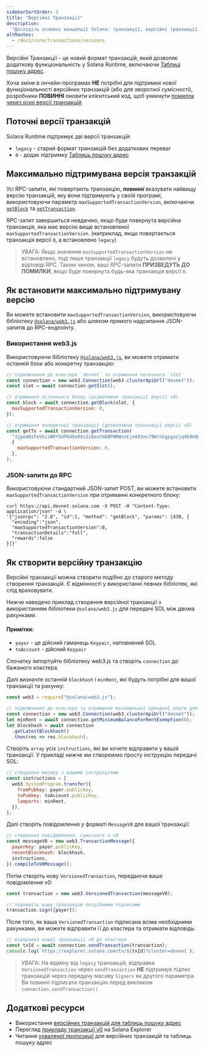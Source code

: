 ```yaml
---
sidebarSortOrder: 3
title: "Версійні Транзакції"
description:
  "Дослідіть основні концепції Solana: транзакції, версійні транзакції, розширення функціональності в Solana Runtime, таблиці пошуку адрес та інше."
altRoutes:
  - /docs/core/transactions/versions
---
```


Версійні Транзакції - це новий формат транзакцій, який дозволяє додаткову функціональність у Solana Runtime, включаючи
[Таблиці пошуку адрес](/docs/advanced/lookup-tables.md).

Хоча зміни в ончейн-програмах **НЕ** потрібні для підтримки нової функціональності версійних транзакцій (або для зворотної сумісності), розробники **ПОВИННІ** оновити клієнтський код, щоб уникнути
[помилок через різні версії транзакцій](#max-supported-transaction-version).

## Поточні версії транзакцій

Solana Runtime підтримує дві версії транзакцій:

- `legacy` - старий формат транзакцій без додаткових переваг
- `0` - додає підтримку
  [Таблиць пошуку адрес](/docs/advanced/lookup-tables.md)

## Максимально підтримувана версія транзакцій

Усі RPC-запити, які повертають транзакцію, **_повинні_** вказувати найвищу версію транзакцій, яку вони підтримують у своїй програмі, використовуючи параметр
`maxSupportedTransactionVersion`, включаючи
[`getBlock`](/docs/rpc/http/getBlock.mdx) та
[`getTransaction`](/docs/rpc/http/getTransaction.mdx).

RPC-запит завершиться невдачею, якщо буде повернута версійна транзакція, яка має версію вище встановленої `maxSupportedTransactionVersion`. (наприклад, якщо повертається транзакція версії `0`, а встановлено `legacy`)

> УВАГА: Якщо значення `maxSupportedTransactionVersion` не встановлено, тоді лише транзакції `legacy` будуть дозволені у відповіді RPC. Таким чином, ваші RPC-запити **ПРИЗВЕДУТЬ ДО ПОМИЛКИ**, якщо буде повернута будь-яка транзакція версії `0`.

## Як встановити максимально підтримувану версію

Ви можете встановити `maxSupportedTransactionVersion`, використовуючи бібліотеку
[`@solana/web3.js`](https://solana-labs.github.io/solana-web3.js/v1.x/)
або шляхом прямого надсилання JSON-запитів до RPC-ендпоінту.

### Використання web3.js

Використовуючи бібліотеку
[`@solana/web3.js`](https://solana-labs.github.io/solana-web3.js/v1.x/),
ви можете отримати останній блок або конкретну транзакцію:

```js
// підключення до кластера `devnet` та отримання поточного `slot`
const connection = new web3.Connection(web3.clusterApiUrl("devnet"));
const slot = await connection.getSlot();

// отримання останнього блоку (дозволяючи транзакції версії v0)
const block = await connection.getBlock(slot, {
  maxSupportedTransactionVersion: 0,
});

// отримання конкретної транзакції (дозволяючи транзакції версії v0)
const getTx = await connection.getTransaction(
  "3jpoANiFeVGisWRY5UP648xRXs3iQasCHABPWRWnoEjeA93nc79WrnGgpgazjq4K9m8g2NJoyKoWBV1Kx5VmtwHQ",
  {
    maxSupportedTransactionVersion: 0,
  },
);
```

### JSON-запити до RPC

Використовуючи стандартний JSON-запит POST, ви можете встановити
`maxSupportedTransactionVersion` при отриманні конкретного блоку:

```shell
curl https://api.devnet.solana.com -X POST -H "Content-Type: application/json" -d \
'{"jsonrpc": "2.0", "id":1, "method": "getBlock", "params": [430, {
  "encoding":"json",
  "maxSupportedTransactionVersion":0,
  "transactionDetails":"full",
  "rewards":false
}]}'
```

## Як створити версійну транзакцію

Версійні транзакції можна створити подібно до старого методу створення транзакцій. Є відмінності у використанні певних бібліотек, які слід враховувати.

Нижче наведено приклад створення версійної транзакції з використанням бібліотеки
`@solana/web3.js` для передачі SOL між двома рахунками.

#### Примітки:

- `payer` - це дійсний гаманець `Keypair`, наповнений SOL
- `toAccount` - дійсний `Keypair`

Спочатку імпортуйте бібліотеку web3.js та створіть `connection` до бажаного кластера.

Далі визначте останній `blockhash` і `minRent`, які будуть потрібні для вашої транзакції та рахунку:

```js
const web3 = require("@solana/web3.js");

// підключення до кластера та отримання мінімальної орендної плати для статусу rent exempt
const connection = new web3.Connection(web3.clusterApiUrl("devnet"));
let minRent = await connection.getMinimumBalanceForRentExemption(0);
let blockhash = await connection
  .getLatestBlockhash()
  .then(res => res.blockhash);
```

Створіть `array` усіх `instructions`, які ви хочете відправити у вашій транзакції. У прикладі нижче ми створюємо просту інструкцію передачі SOL:

```js
// створення масиву з вашими інструкціями
const instructions = [
  web3.SystemProgram.transfer({
    fromPubkey: payer.publicKey,
    toPubkey: toAccount.publicKey,
    lamports: minRent,
  }),
];
```

Далі створіть повідомлення у форматі `MessageV0` для вашої транзакції:

```js
// створення повідомлення, сумісного з v0
const messageV0 = new web3.TransactionMessage({
  payerKey: payer.publicKey,
  recentBlockhash: blockhash,
  instructions,
}).compileToV0Message();
```

Потім створіть нову `VersionedTransaction`, передаючи ваше повідомлення v0:

```js
const transaction = new web3.VersionedTransaction(messageV0);

// підпишіть вашу транзакцію потрібними підписами
transaction.sign([payer]);
```

Після того, як ваша `VersionedTransaction` підписана всіма необхідними рахунками, ви можете відправити її до кластера та отримати відповідь:

```js
// відправка нашої транзакції v0 до кластера
const txId = await connection.sendTransaction(transaction);
console.log(`https://explorer.solana.com/tx/${txId}?cluster=devnet`);
```

> УВАГА: На відміну від `legacy` транзакцій, відправка `VersionedTransaction` через
> `sendTransaction` **НЕ** підтримує підпис транзакцій через передачу масиву `Signers` як другого параметра. Ви повинні підписати транзакцію перед викликом `connection.sendTransaction()`.

## Додаткові ресурси

- Використання
  [версійних транзакцій для таблиць пошуку адрес](/docs/advanced/lookup-tables.md#how-to-create-an-address-lookup-table)
- Перегляд
  [прикладу транзакції v0](https://explorer.solana.com/tx/h9WQsqSUYhFvrbJWKFPaXximJpLf6Z568NW1j6PBn3f7GPzQXe9PYMYbmWSUFHwgnUmycDNbEX9cr6WjUWkUFKx/?cluster=devnet)
  на Solana Explorer
- Читання
  [ухваленої пропозиції](https://docs.anza.xyz/proposals/versioned-transactions)
  для версійних транзакцій та таблиць пошуку адрес

